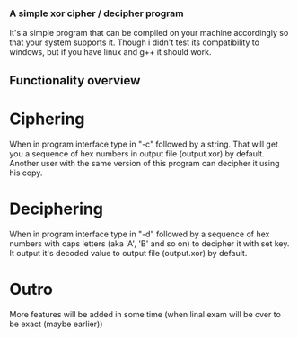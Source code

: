 ### A simple xor cipher / decipher program
It's a simple program that can be compiled on your machine accordingly so that your system supports it. Though i didn't test its compatibility to windows, but if you have linux and g++ it should work.
## Functionality overview
# Ciphering
When in program interface type in "-c" followed by a string. That will get you a sequence of hex numbers in output file (output.xor) by default. Another user with the same version of this program can decipher it using his copy.
# Deciphering
When in program interface type in "-d" followed by a sequence of hex numbers with caps letters (aka 'A', 'B' and so on) to decipher it with set key. It output it's decoded value to output file (output.xor) by default.
# Outro
More features will be added in some time (when linal exam will be over to be exact (maybe earlier))
